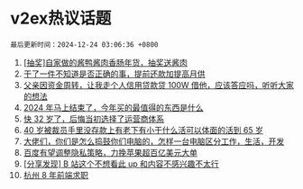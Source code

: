 # v2ex热议话题

`最后更新时间：2024-12-24 03:06:36 +0800`

1. [[抽奖]自家做的酱鸭酱肉香肠年货，抽奖送酱肉](https://www.v2ex.com/t/1099580)
1. [干了一件不知道是否正确的事，提前还款加提高月供](https://www.v2ex.com/t/1099495)
1. [父亲因资金周转，让我走个人信用贷款贷 100W 借他，应该答应吗，听听大家的想法](https://www.v2ex.com/t/1099571)
1. [2024 年马上结束了，今年买的最值得的东西是什么](https://www.v2ex.com/t/1099646)
1. [快 32 岁了，后悔当初选择了运营商体系](https://www.v2ex.com/t/1099527)
1. [40 岁被裁员手里没存款上有老下有小干什么活可以体面的活到 65 岁](https://www.v2ex.com/t/1099503)
1. [大佬们，你们是怎么捣鼓你们电脑的，怎样一台电脑区分工作，生活，开发](https://www.v2ex.com/t/1099597)
1. [百度有望调整隐私策略，力挽苹果超百亿美元大单](https://www.v2ex.com/t/1099512)
1. [[分享发现] B 站这个不想看此 up 和内容不感兴趣不太行](https://www.v2ex.com/t/1099546)
1. [杭州 8 年前端求职](https://www.v2ex.com/t/1099534)

